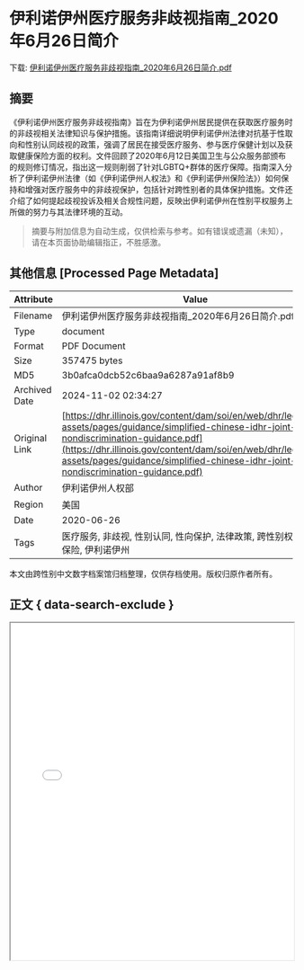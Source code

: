 # 伊利诺伊州医疗服务非歧视指南_2020年6月26日简介

<!-- tcd_download_link -->
下载: <a href="../伊利诺伊州医疗服务非歧视指南_2020年6月26日简介.pdf" download>伊利诺伊州医疗服务非歧视指南_2020年6月26日简介.pdf</a>
<!-- tcd_download_link_end -->

## 摘要

<!-- tcd_abstract -->
《伊利诺伊州医疗服务非歧视指南》旨在为伊利诺伊州居民提供在获取医疗服务时的非歧视相关法律知识与保护措施。该指南详细说明伊利诺伊州法律对抗基于性取向和性别认同歧视的政策，强调了居民在接受医疗服务、参与医疗保健计划以及获取健康保险方面的权利。文件回顾了2020年6月12日美国卫生与公众服务部颁布的规则修订情况，指出这一规则削弱了针对LGBTQ+群体的医疗保障。指南深入分析了伊利诺伊州法律（如《伊利诺伊州人权法》和《伊利诺伊州保险法》）如何保持和增强对医疗服务中的非歧视保护，包括针对跨性别者的具体保护措施。文件还介绍了如何提起歧视投诉及相关合规性问题，反映出伊利诺伊州在性别平权服务上所做的努力与其法律环境的互动。

<!-- tcd_abstract_end -->

> 摘要与附加信息为自动生成，仅供检索与参考。如有错误或遗漏（未知），请在本页面协助编辑指正，不胜感激。

## 其他信息 [Processed Page Metadata]

| Attribute       | Value                                  |
|-----------------|----------------------------------------|
| Filename        | 伊利诺伊州医疗服务非歧视指南_2020年6月26日简介.pdf                             |
| Type            | document                                 |
| Format          | PDF Document                               |
| Size            | 357475 bytes                           |
| MD5             | 3b0afca0dcb52c6baa9a6287a91af8b9                                  |
| Archived Date   | 2024-11-02 02:34:27                             |
| Original Link   | [https://dhr.illinois.gov/content/dam/soi/en/web/dhr/legal/site-assets/pages/guidance/simplified-chinese-idhr-joint-nondiscrimination-guidance.pdf](https://dhr.illinois.gov/content/dam/soi/en/web/dhr/legal/site-assets/pages/guidance/simplified-chinese-idhr-joint-nondiscrimination-guidance.pdf)                         |
| Author          | 伊利诺伊州人权部                               |
| Region          | 美国                               |
| Date            | 2020-06-26                                 |
| Tags            | 医疗服务, 非歧视, 性别认同, 性向保护, 法律政策, 跨性别权利, 医疗保险, 伊利诺伊州                                 |

本文由跨性别中文数字档案馆归档整理，仅供存档使用。版权归原作者所有。


## 正文 { data-search-exclude }

<!-- tcd_main_text -->
<iframe src="../伊利诺伊州医疗服务非歧视指南_2020年6月26日简介.pdf" width="100%" height="600px">
    <p>无法显示PDF，请下载查看。</p>
</iframe>
<!-- tcd_main_text_end -->

